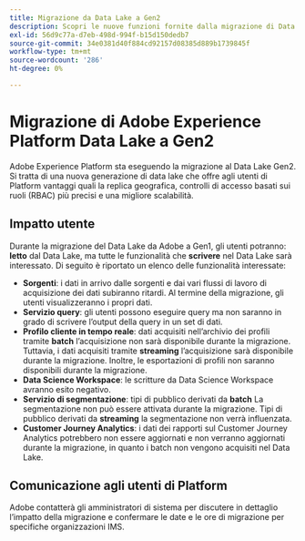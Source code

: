 ```yaml
---
title: Migrazione da Data Lake a Gen2
description: Scopri le nuove funzioni fornite dalla migrazione di Data Lake a Gen2 in Adobe Experience Platform.
exl-id: 56d9c77a-d7eb-498d-994f-b15d150dedb7
source-git-commit: 34e0381d40f884cd92157d08385d889b1739845f
workflow-type: tm+mt
source-wordcount: '286'
ht-degree: 0%

---
```


# Migrazione di Adobe Experience Platform Data Lake a Gen2

Adobe Experience Platform sta eseguendo la migrazione al Data Lake Gen2. Si tratta di una nuova generazione di data lake che offre agli utenti di Platform vantaggi quali la replica geografica, controlli di accesso basati sui ruoli (RBAC) più precisi e una migliore scalabilità.

## Impatto utente

Durante la migrazione del Data Lake da Adobe a Gen1, gli utenti potranno: **letto** dal Data Lake, ma tutte le funzionalità che **scrivere** nel Data Lake sarà interessato. Di seguito è riportato un elenco delle funzionalità interessate:

- **Sorgenti**: i dati in arrivo dalle sorgenti e dai vari flussi di lavoro di acquisizione dei dati subiranno ritardi. Al termine della migrazione, gli utenti visualizzeranno i propri dati.
- **Servizio query**: gli utenti possono eseguire query ma non saranno in grado di scrivere l’output della query in un set di dati.
- **Profilo cliente in tempo reale**: dati acquisiti nell’archivio dei profili tramite **batch** l’acquisizione non sarà disponibile durante la migrazione. Tuttavia, i dati acquisiti tramite **streaming** l’acquisizione sarà disponibile durante la migrazione. Inoltre, le esportazioni di profili non saranno disponibili durante la migrazione.
- **Data Science Workspace**: le scritture da Data Science Workspace avranno esito negativo.
- **Servizio di segmentazione**: tipi di pubblico derivati da **batch** La segmentazione non può essere attivata durante la migrazione. Tipi di pubblico derivati da **streaming** la segmentazione non verrà influenzata.
- **Customer Journey Analytics**: i dati dei rapporti sul Customer Journey Analytics potrebbero non essere aggiornati e non verranno aggiornati durante la migrazione, in quanto i batch non vengono acquisiti nel Data Lake.

## Comunicazione agli utenti di Platform

Adobe contatterà gli amministratori di sistema per discutere in dettaglio l’impatto della migrazione e confermare le date e le ore di migrazione per specifiche organizzazioni IMS.
